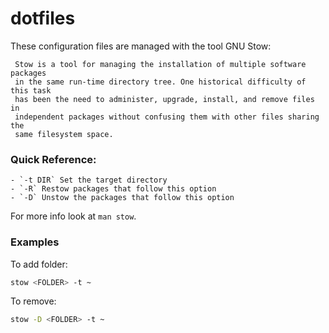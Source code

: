 # dotfiles


These configuration files are managed with the tool GNU Stow:

     Stow is a tool for managing the installation of multiple software packages
     in the same run-time directory tree. One historical difficulty of this task
     has been the need to administer, upgrade, install, and remove files in
     independent packages without confusing them with other files sharing the
     same filesystem space.


### Quick Reference:

    - `-t DIR` Set the target directory
    - `-R` Restow packages that follow this option
    - `-D` Unstow the packages that follow this option

For more info look at `man stow`.

### Examples

To add folder:

```bash
stow <FOLDER> -t ~
```

To remove:

```bash
stow -D <FOLDER> -t ~
